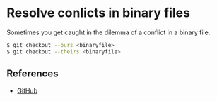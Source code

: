 # Resolve conlicts in binary files

Sometimes you get caught in the dilemma of a conflict in a binary file.

```bash
$ git checkout --ours <binaryfile>
$ git checkout --theirs <binaryfile>
```

## References

- [GitHub](https://github.com/githubtraining/zzz_deprecated-feedback/issues/45)
